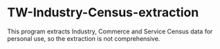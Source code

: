 # TW-Industry-Census-extraction
This program extracts Industry, Commerce and Service Census data for personal use, so the extraction is not comprehensive.
